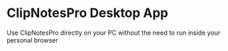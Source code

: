 # ClipNotesPro Desktop App

Use ClipNotesPro directly on your PC without the need to run inside your personal browser
